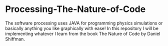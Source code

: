 # Processing-The-Nature-of-Code

The software processing uses JAVA for programming physics simulations or basically anything you like graphically with ease!
In this repository I will be implementing whatever I learn from the book The Nature of Code by Daniel Shiffman.
